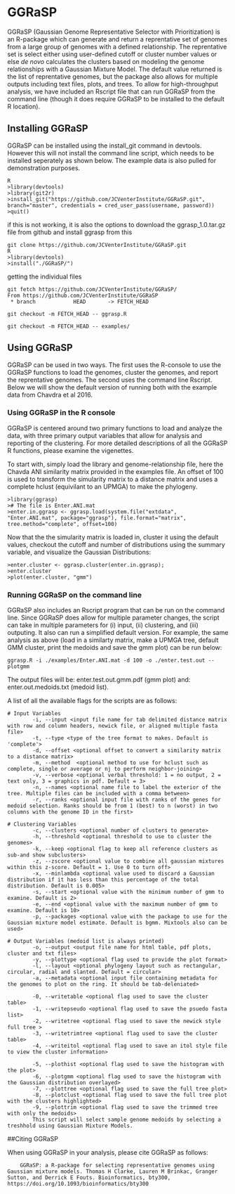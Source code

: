 # GGRaSP

GGRaSP (Gaussian Genome Representative Selector with Prioritization) is an R-package which can generate and return a reprentative set of genomes from a large group of genomes with a defined relationship. The reprentative set is select either using user-defined cutoff or cluster number values or else *de novo* calculates the clusters based on modeling the genome relationships with a Gaussian Mixture Model. The default value returned is the list of reprentative genomes, but the package also allows for multiple outputs including text files, plots, and trees. To allow for high-throughput analysis, we have included an Rscript file that can run GGRaSP from the command line (though it does require GGRaSP to be installed to the default R location).

## Installing GGRaSP

GGRaSP can be installed using the install_git command in devtools. However this will not install the command line script, which needs to be installed seperately as shown below. The example data is also pulled for demonstration purposes.
```
R
>library(devtools)
>library(git2r)
>install_git("https://github.com/JCVenterInstitute/GGRaSP.git", branch="master", credentials = cred_user_pass(username, password))
>quit()
```

if this is not working, it is also the options to download the ggrasp_1.0.tar.gz file from github and install ggrasp from this
```
git clone https://github.com/JCVenterInstitute/GGRaSP.git
R
>library(devtools)
>install("./GGRaSP/")
```

getting the individual files
```
git fetch https://github.com/JCVenterInstitute/GGRaSP/
From https://github.com/JCVenterInstitute/GGRaSP
 * branch            HEAD       -> FETCH_HEAD

git checkout -m FETCH_HEAD -- ggrasp.R

git checkout -m FETCH_HEAD -- examples/
```

## Using GGRaSP

GGRaSP can be used in two ways. The first uses the R-console to use the GGRaSP functions to load the genomes, cluster the genomes, and report the reprentative genomes. The second uses the command line Rscript. Below we will show the default version of running both with the example data from Chavdra et al 2016.

### Using GGRaSP in the R console

GGRaSP is centered around two primary functions to load and analyze the data, with three primary output variables that allow for analysis and reporting of the clustering. For more detailed descriptions of all the GGRaSP R functions, please examine the vigenettes.

To start with, simply load the library and genome-relationship file, here the Chavda ANI similarity matrix provided in the examples file. An offset of 100 is used to transform the simularity matrix to a distance matrix and uses a complete hclust (equivilant to an UPMGA) to make the phylogeny.
```
>library(ggrasp)
># The file is Enter.ANI.mat 
>enter.in.ggrasp <- ggrasp.load(system.file("extdata", "Enter.ANI.mat", package="ggrasp"), file.format="matrix", tree.method="complete", offset=100)
```
Now that the the simularity matrix is loaded in, cluster it using the default values, checkout the cutoff and number of distributions using the summary variable, and visualize the Gaussian Distributions:
```
>enter.cluster <- ggrasp.cluster(enter.in.ggrasp);
>enter.cluster
>plot(enter.cluster, "gmm")
```

### Running GGRaSP on the command line

GGRaSP also includes an Rscript program that can be run on the command line. Since GGRaSP does allow for multiple parameter changes, the script can take in multiple parameters for (i) input, (ii) clustering, and (iii) outputing. It also can run a simplified default version. For example, the same analysis as above (load in a similarty matrix, make a UPMGA tree, default GMM cluster, print the medoids and save the gmm plot) can be run below:
```
ggrasp.R -i ./examples/Enter.ANI.mat -d 100 -o ./enter.test.out --plotgmm
```

The output files will be: enter.test.out.gmm.pdf (gmm plot) and: enter.out.medoids.txt (medoid list).

A list of all the available flags for the scripts are as follows:

```
# Input Variables
		-i, --input <input file name for tab delimited distance matrix with row and column headers, newick file, or aligned multiple fasta file>
		-t, --type <type of the tree format to makes. Default is 'complete'>    
		-d, --offset <optional offset to convert a similarity matrix to a distance matrix>
		-m, --method  <optional method to use for hclust such as complete, single or average or nj to perform neighbor-joining>
		-v, --verbose <optional verbal threshold: 1 = no output, 2 = text only, 3 = graphics in pdf. Default = 3>
		-n, --names <optional name file to label the exterior of the tree. Multiple files can be included with a comma between>
		-r, --ranks <optional input file with ranks of the genes for medoid selection. Ranks should be from 1 (best) to n (worst) in two columns with the genome ID in the first>

# Clustering Variables
		-c, --clusters <optional number of clusters to generate>
		-h, --threshold <optional threshold to use to cluster the genomes>
		-k, --keep <optional flag to keep all reference clusters as sub-and show subclusters>
		-z, --zscore <optional value to combine all gaussian mixtures within this z-score. Default = 1. Use 0 to turn off>
		-x, --minlambda <optional value used to discard a Gaussian distribution if it has less than this percentage of the total distribution. Default is 0.005>
		-s, --start <optional value with the minimum number of gmm to examine. Default is 2>
		-e, --end <optional value with the maximum number of gmm to examine. Default is 10>
		-p, --packages <optional value with the package to use for the Gaussian mixture model estimate. Default is bgmm. Mixtools also can be used>

# Output Variables (medoid list is always printed)
		-o, --output <output file name for html table, pdf plots, cluster and txt files>
		-y, --plottype <optional flag used to provide the plot format>
		-l, --layout <optional phylogeny layout such as rectangular, circular, radial and slanted. Default = circular>
		-a, --metadata <optional input file containing metadata for the genomes to plot on the ring. It should be tab-deleniated>
      
		-0, --writetable <optional flag used to save the cluster table>
		-1, --writepseudo <optional flag used to save the psuedo fasta list>
		-2, --writetree <optional flag used to save the newick style full tree >
		-3, --writetrimtree <optional flag used to save the cluster table>
		-4, --writeitol <optional flag used to save an itol style file to view the cluster information>
		
		-5, --plothist <optional flag used to save the histogram with the plot>
		-6, --plotgmm <optional flag used to save the histogram with the Gaussian distribution overlayed>
		-7, --plottree <optional flag used to save the full tree plot>
		-8, --plotclust <optional flag used to save the full tree plot with the clusters highlighted>
		-9, --plottrim <optional flag used to save the trimmed tree with only the medoids>
		This script will select sample genome medoids by selecting a treshhold using Gaussian Mixture Models.
```

##Citing GGRaSP

When using GGRaSP in your analysis, please cite GGRaSP as follows:
```
	GGRaSP: a R-package for selecting representative genomes using Gaussian mixture models. Thomas H Clarke, Lauren M Brinkac, Granger Sutton, and Derrick E Fouts. Bioinformatics, bty300, https://doi.org/10.1093/bioinformatics/bty300


```